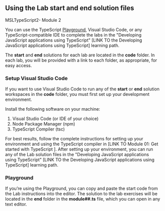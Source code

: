 ## Using the Lab start and end solution files

MSLTypeScript2-  Module 2

You can use the TypeScript [Playground](https://www.typescriptlang.org/play), Visual Studio Code, or any TypeScript-compatible IDE to complete the labs in the "Developing JavaScript applications using TypeScript" [LINK TO the Developing JavaScript applications using TypeScript] learning path.

The **start** and **end** solutions for each lab are located in the **code** folder. In each lab, you will be provided with a link to each folder, as appropriate, for easy access. 

### Setup Visual Studio Code

If you want to use Visual Studio Code to run any of the **start** or **end** solution workspaces in the **code** folder, you must first set up your development environment. 

Install the following software on your machine:

1. Visual Studio Code (or IDE of your choice)
2. Node Package Manager (npm)
3. TypeScript Compiler (tsc)

For best results, follow the complete instructions for setting up your environment and using the TypeScript compiler in [LINK TO Module 01: Get started with TypeScript ]. After setting up your environment, you can run any of the Lab solution files in the "Developing JavaScript applications using TypeScript" [LINK TO the Developing JavaScript applications using TypeScript] learning path.

### Playground

If you’re using the Playground, you can copy and paste the start code from the Lab instructions into the editor. The solution to the lab exercises will be located in the **end** folder in the **module##.ts** file, which you can open in any text editor.
